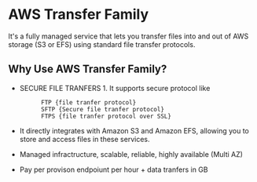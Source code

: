 # AWS Transfer Family
It's a fully managed service that lets you transfer files into and out of AWS storage (S3 or EFS) using standard file transfer protocols.

## Why Use AWS Transfer Family?
- SECURE FILE TRANFERS 
        1. It supports secure protocol like 

            FTP {file tranfer protocol}
            SFTP {Secure file tranfer protocol}
            FTPS {file tranfer protocol over SSL}

- It directly integrates with Amazon S3 and Amazon EFS, allowing you to store and access files in these services.

- Managed infractructure, scalable, reliable, highly available (Multi AZ)

- Pay per provison endpoiunt per hour + data tranfers in GB
 